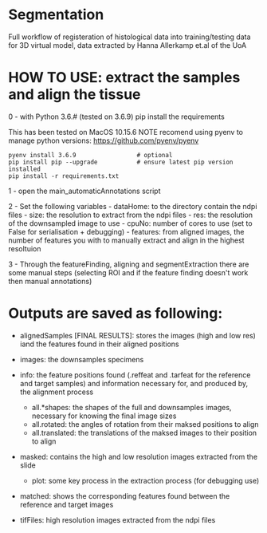 # Segmentation
Full workflow of registeration of histological data into training/testing data for 3D virtual model, data extracted by Hanna Allerkamp et.al of the UoA

# HOW TO USE: extract the samples and align the tissue
0 - with Python 3.6.# (tested on 3.6.9) pip install the requirements

This has been tested on MacOS 10.15.6
NOTE recomend using pyenv to manage python versions: https://github.com/pyenv/pyenv


    pyenv install 3.6.9                 # optional
    pip install pip --upgrade           # ensure latest pip version installed
    pip install -r requirements.txt


1 - open the main_automaticAnnotations script

2 - Set the following variables
    - dataHome: to the directory contain the ndpi files
    - size: the resolution to extract from the ndpi files
    - res: the resolution of the downsampled image to use
    - cpuNo: number of cores to use (set to False for serialisation + debugging)
    - features: from aligned images, the number of features you with to manually extract and align in the highest resoltuion 

3 - Through the featureFinding, aligning and segmentExtraction there are some manual steps (selecting ROI and if the feature finding doesn't work then manual annotations)

# Outputs are saved as following:
- alignedSamples [FINAL RESULTS]: stores the images (high and low res) iand the features found in their aligned positions 

- images: the downsamples specimens

- info: the feature positions found (.reffeat and .tarfeat for the reference and target samples) and information necessary for, and produced by, the alignment process
    - all.*shapes: the shapes of the full and downsamples images, necessary for knowing the final image sizes
    - all.rotated: the angles of rotation from their maksed positions to align
    - all.translated: the translations of the maksed images to their position to align

- masked: contains the high and low resolution images extracted from the slide
    - plot: some key process in the extraction process (for debugging use)

- matched: shows the corresponding features found between the reference and target images

- tifFiles: high resolution images extracted from the ndpi files

